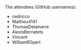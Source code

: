 The attendees (GitHub usernames):

- cedricco
- Mathieu4141
- ThomasDelamarre
- AlexisBernatets
- Vincent
- WilliamROpert


